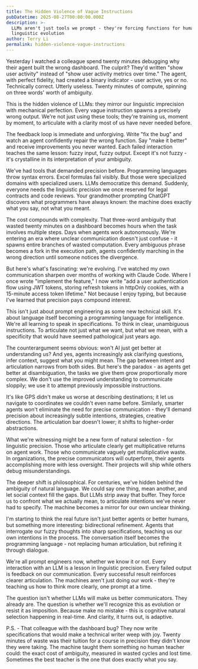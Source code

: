 ```yaml
---
title: The Hidden Violence of Vague Instructions
pubDatetime: 2025-08-27T00:00:00.000Z
description: >-
  LLMs aren't just tools we prompt - they're forcing functions for human
  linguistic evolution
author: Terry Li
permalink: hidden-violence-vague-instructions
---
```


Yesterday I watched a colleague spend twenty minutes debugging why their agent built the wrong dashboard. The culprit? They'd written "show user activity" instead of "show user activity metrics over time." The agent, with perfect fidelity, had created a binary indicator - user active, yes or no. Technically correct. Utterly useless. Twenty minutes of compute, spinning on three words' worth of ambiguity.

This is the hidden violence of LLMs: they mirror our linguistic imprecision with mechanical perfection. Every vague instruction spawns a precisely wrong output. We're not just using these tools; they're training us, moment by moment, to articulate with a clarity most of us have never needed before.

The feedback loop is immediate and unforgiving. Write "fix the bug" and watch an agent confidently repair the wrong function. Say "make it better" and receive improvements you never wanted. Each failed interaction teaches the same lesson: fuzzy input, fuzzy output. Except it's not fuzzy - it's crystalline in its interpretation of your ambiguity.

We've had tools that demanded precision before. Programming languages throw syntax errors. Excel formulas fail visibly. But those were specialized domains with specialized users. LLMs democratize this demand. Suddenly, everyone needs the linguistic precision we once reserved for legal contracts and code reviews. Your grandmother prompting ChatGPT discovers what programmers have always known: the machine does exactly what you say, not what you meant.

The cost compounds with complexity. That three-word ambiguity that wasted twenty minutes on a dashboard becomes hours when the task involves multiple steps. Days when agents work autonomously. We're entering an era where unclear communication doesn't just confuse - it spawns entire branches of wasted computation. Every ambiguous phrase becomes a fork in the execution path, agents confidently marching in the wrong direction until someone notices the divergence.

But here's what's fascinating: we're evolving. I've watched my own communication sharpen over months of working with Claude Code. Where I once wrote "implement the feature," I now write "add a user authentication flow using JWT tokens, storing refresh tokens in httpOnly cookies, with a 15-minute access token lifetime." Not because I enjoy typing, but because I've learned that precision pays compound interest.

This isn't just about prompt engineering as some new technical skill. It's about language itself becoming a programming language for intelligence. We're all learning to speak in specifications. To think in clear, unambiguous instructions. To articulate not just what we want, but what we mean, with a specificity that would have seemed pathological just years ago.

The counterargument seems obvious: won't AI just get better at understanding us? And yes, agents increasingly ask clarifying questions, infer context, suggest what you might mean. The gap between intent and articulation narrows from both sides. But here's the paradox - as agents get better at disambiguation, the tasks we give them grow proportionally more complex. We don't use the improved understanding to communicate sloppily; we use it to attempt previously impossible instructions.

It's like GPS didn't make us worse at describing destinations; it let us navigate to coordinates we couldn't even name before. Similarly, smarter agents won't eliminate the need for precise communication - they'll demand precision about increasingly subtle intentions, strategies, creative directions. The articulation bar doesn't lower; it shifts to higher-order abstractions.

What we're witnessing might be a new form of natural selection - for linguistic precision. Those who articulate clearly get multiplicative returns on agent work. Those who communicate vaguely get multiplicative waste. In organizations, the precise communicators will outperform, their agents accomplishing more with less oversight. Their projects will ship while others debug misunderstandings.

The deeper shift is philosophical. For centuries, we've hidden behind the ambiguity of natural language. We could say one thing, mean another, and let social context fill the gaps. But LLMs strip away that buffer. They force us to confront what we actually mean, to articulate intentions we've never had to specify. The machine becomes a mirror for our own unclear thinking.

I'm starting to think the real future isn't just better agents or better humans, but something more interesting: bidirectional refinement. Agents that interrogate our fuzzy thoughts into sharp specifications, teaching us our own intentions in the process. The conversation itself becomes the programming language - not replacing human articulation, but refining it through dialogue.

We're all prompt engineers now, whether we know it or not. Every interaction with an LLM is a lesson in linguistic precision. Every failed output is feedback on our communication. Every successful result reinforces clearer articulation. The machines aren't just doing our work - they're teaching us how to think more clearly, one prompt at a time.

The question isn't whether LLMs will make us better communicators. They already are. The question is whether we'll recognize this as evolution or resist it as imposition. Because make no mistake - this is cognitive natural selection happening in real-time. And clarity, it turns out, is adaptive.

P.S. - That colleague with the dashboard bug? They now write specifications that would make a technical writer weep with joy. Twenty minutes of waste was their tuition for a course in precision they didn't know they were taking. The machine taught them something no human teacher could: the exact cost of ambiguity, measured in wasted cycles and lost time. Sometimes the best teacher is the one that does exactly what you say.
